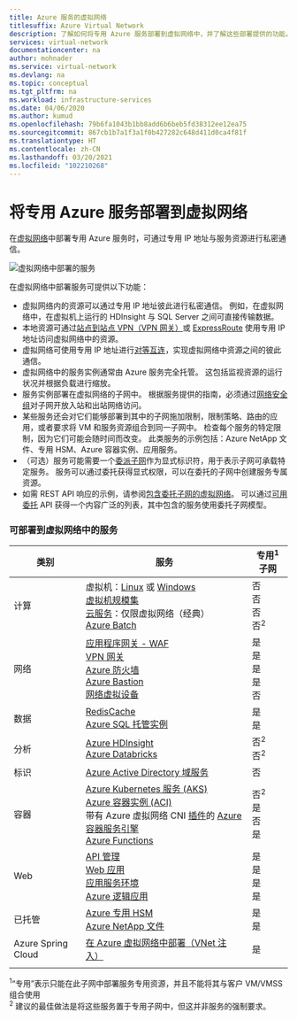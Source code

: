 ```yaml
---
title: Azure 服务的虚拟网络
titlesuffix: Azure Virtual Network
description: 了解如何将专用 Azure 服务部署到虚拟网络中，并了解这些部署提供的功能。
services: virtual-network
documentationcenter: na
author: mohnader
ms.service: virtual-network
ms.devlang: na
ms.topic: conceptual
ms.tgt_pltfrm: na
ms.workload: infrastructure-services
ms.date: 04/06/2020
ms.author: kumud
ms.openlocfilehash: 79b6fa1043b1bb8add6b6beb5fd38312ee12ea75
ms.sourcegitcommit: 867cb1b7a1f3a1f0b427282c648d411d0ca4f81f
ms.translationtype: HT
ms.contentlocale: zh-CN
ms.lasthandoff: 03/20/2021
ms.locfileid: "102210268"
---
```

# <a name="deploy-dedicated-azure-services-into-virtual-networks"></a>将专用 Azure 服务部署到虚拟网络

在[虚拟网络](virtual-networks-overview.md)中部署专用 Azure 服务时，可通过专用 IP 地址与服务资源进行私密通信。

![虚拟网络中部署的服务](./media/virtual-network-for-azure-services/deploy-service-into-vnet.png)

在虚拟网络中部署服务可提供以下功能：

- 虚拟网络内的资源可以通过专用 IP 地址彼此进行私密通信。 例如，在虚拟网络中，在虚拟机上运行的 HDInsight 与 SQL Server 之间可直接传输数据。
- 本地资源可通过[站点到站点 VPN（VPN 网关）](../vpn-gateway/design.md?toc=%2fazure%2fvirtual-network%2ftoc.json#s2smulti)或 [ExpressRoute](../expressroute/expressroute-introduction.md?toc=%2fazure%2fvirtual-network%2ftoc.json) 使用专用 IP 地址访问虚拟网络中的资源。
- 虚拟网络可使用专用 IP 地址进行[对等互连](virtual-network-peering-overview.md)，实现虚拟网络中资源之间的彼此通信。
- 虚拟网络中的服务实例通常由 Azure 服务完全托管。 这包括监视资源的运行状况并根据负载进行缩放。
- 服务实例部署在虚拟网络的子网中。 根据服务提供的指南，必须通过[网络安全组](./network-security-groups-overview.md#network-security-groups)对子网开放入站和出站网络访问。
- 某些服务还会对它们能够部署到其中的子网施加限制，限制策略、路由的应用，或者要求将 VM 和服务资源组合到同一子网中。 检查每个服务的特定限制，因为它们可能会随时间而改变。 此类服务的示例包括：Azure NetApp 文件、专用 HSM、Azure 容器实例、应用服务。 
- （可选）服务可能需要一个[委派子网](virtual-network-manage-subnet.md#add-a-subnet)作为显式标识符，用于表示子网可承载特定服务。 服务可以通过委托获得显式权限，可以在委托的子网中创建服务专属资源。
- 如需 REST API 响应的示例，请参阅[包含委托子网的虚拟网络](/rest/api/virtualnetwork/virtualnetworks/get#get-virtual-network-with-a-delegated-subnet)。 可以通过[可用委托](/rest/api/virtualnetwork/availabledelegations/list) API 获得一个内容广泛的列表，其中包含的服务使用委托子网模型。

### <a name="services-that-can-be-deployed-into-a-virtual-network"></a>可部署到虚拟网络中的服务

|类别|服务| 专用<sup>1</sup> 子网
|-|-|-|
| 计算 | 虚拟机：[Linux](/previous-versions/azure/virtual-machines/linux/infrastructure-example?toc=%2fazure%2fvirtual-network%2ftoc.json) 或 [Windows](/previous-versions/azure/virtual-machines/windows/infrastructure-example?toc=%2fazure%2fvirtual-network%2ftoc.json) <br/>[虚拟机规模集](../virtual-machine-scale-sets/virtual-machine-scale-sets-mvss-existing-vnet.md?toc=%2fazure%2fvirtual-network%2ftoc.json)<br/>[云服务](/previous-versions/azure/reference/jj156091(v=azure.100))：仅限虚拟网络（经典）<br/> [Azure Batch](../batch/nodes-and-pools.md?toc=%2fazure%2fvirtual-network%2ftoc.json#virtual-network-vnet-and-firewall-configuration)| 否 <br/> 否 <br/> 否 <br/> 否<sup>2</sup>
| 网络 | [应用程序网关 - WAF](../application-gateway/application-gateway-ilb-arm.md?toc=%2fazure%2fvirtual-network%2ftoc.json)<br/>[VPN 网关](../vpn-gateway/vpn-gateway-about-vpngateways.md?toc=%2fazure%2fvirtual-network%2ftoc.json)<br/>[Azure 防火墙](../firewall/overview.md?toc=%2fazure%2fvirtual-network%2ftoc.json)  <br/> [Azure Bastion](../bastion/bastion-overview.md?toc=%2fazure%2fvirtual-network%2ftoc.json)<br/>[网络虚拟设备](/windows-server/networking/sdn/manage/use-network-virtual-appliances-on-a-vn)| 是 <br/> 是 <br/> 是 <br/> 是 <br/> 否
|数据|[RedisCache](../azure-cache-for-redis/cache-how-to-premium-vnet.md?toc=%2fazure%2fvirtual-network%2ftoc.json)<br/>[Azure SQL 托管实例](../azure-sql/managed-instance/connectivity-architecture-overview.md?toc=%2fazure%2fvirtual-network%2ftoc.json)| 是 <br/> 是 <br/> 
|分析 | [Azure HDInsight](../hdinsight/hdinsight-plan-virtual-network-deployment.md?toc=%2fazure%2fvirtual-network%2ftoc.json)<br/>[Azure Databricks](/azure/databricks/scenarios/what-is-azure-databricks?toc=%2fazure%2fvirtual-network%2ftoc.json) |否<sup>2</sup> <br/> 否<sup>2</sup> <br/> 
| 标识 | [Azure Active Directory 域服务](../active-directory-domain-services/tutorial-create-instance.md?toc=%2fazure%2fvirtual-network%2ftoc.json) |否 <br/>
| 容器 | [Azure Kubernetes 服务 (AKS)](../aks/concepts-network.md?toc=%2fazure%2fvirtual-network%2ftoc.json)<br/>[Azure 容器实例 (ACI)](https://www.aka.ms/acivnet)<br/>带有 Azure 虚拟网络 CNI [插件](https://github.com/Azure/acs-engine/tree/master/examples/vnet)的 [Azure 容器服务引擎](https://github.com/Azure/acs-engine)<br/>[Azure Functions](../azure-functions/functions-networking-options.md#virtual-network-integration) |否<sup>2</sup><br/> 是 <br/> 否 <br/> 是
| Web | [API 管理](../api-management/api-management-using-with-vnet.md?toc=%2fazure%2fvirtual-network%2ftoc.json)<br/>[Web 应用](../app-service/web-sites-integrate-with-vnet.md?toc=%2fazure%2fvirtual-network%2ftoc.json)<br/>[应用服务环境](../app-service/web-sites-integrate-with-vnet.md?toc=%2fazure%2fvirtual-network%2ftoc.json)<br/>[Azure 逻辑应用](../logic-apps/connect-virtual-network-vnet-isolated-environment-overview.md?toc=%2fazure%2fvirtual-network%2ftoc.json)<br/>|是 <br/> 是 <br/> 是 <br/> 是
| 已托管 | [Azure 专用 HSM](../dedicated-hsm/index.yml?toc=%2fazure%2fvirtual-network%2ftoc.json)<br/>[Azure NetApp 文件](../azure-netapp-files/azure-netapp-files-introduction.md?toc=%2fazure%2fvirtual-network%2ftoc.json)<br/>|是 <br/> 是 <br/>
| Azure Spring Cloud | [在 Azure 虚拟网络中部署（VNet 注入）](../spring-cloud/spring-cloud-tutorial-deploy-in-azure-virtual-network.md)<br/>| 是 <br/>
| | |

<sup>1</sup>“专用”表示只能在此子网中部署服务专用资源，并且不能将其与客户 VM/VMSS 组合使用 <br/> 
<sup>2</sup> 建议的最佳做法是将这些服务置于专用子网中，但这并非服务的强制要求。
